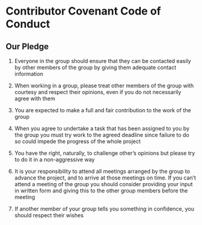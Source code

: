 # Contributor Covenant Code of Conduct

## Our Pledge


1.	Everyone in the group should ensure that they can be contacted easily by other members of the group by giving them adequate contact information

2.	 When working in a group, please treat other members of the group with courtesy and respect their opinions, even if you do not necessarily agree with them

3.	You are expected to make a full and fair contribution to the work of the group

4.	When you agree to undertake a task that has been assigned to you by the group you must try work to the agreed deadline since failure to do so could impede the progress of the whole project

5.	You have the right, naturally, to challenge other’s opinions but please try to do it in a non-aggressive way

6.	It is your responsibility to attend all meetings arranged by the group to advance the project, and to arrive at those meetings on time.  If you can’t attend a meeting of the group you should consider providing your input in written form and giving this to the other group members before the meeting

7.	If another member of your group tells you something in confidence, you should respect their wishes
